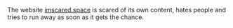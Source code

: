 The website [imscared.space](https://imscared.space) is scared of its own content, hates people and tries to run away as soon as it gets the chance.
